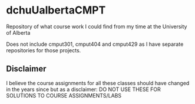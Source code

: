 # dchuUalbertaCMPT
Repository of what course work I could find from my time at the University of Alberta

Does not include cmput301, cmput404 and cmput429 as I have separate repositories for those projects.

## Disclaimer
I believe the course assignments for all these classes should have changed in the years since but as a disclaimer: DO NOT USE THESE FOR SOLUTIONS TO COURSE ASSIGNMENTS/LABS